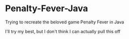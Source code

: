# Penalty-Fever-Java
Trying to recreate the beloved game Penalty Fever in Java

I'll try my best, but I don't think I can actually pull this off
